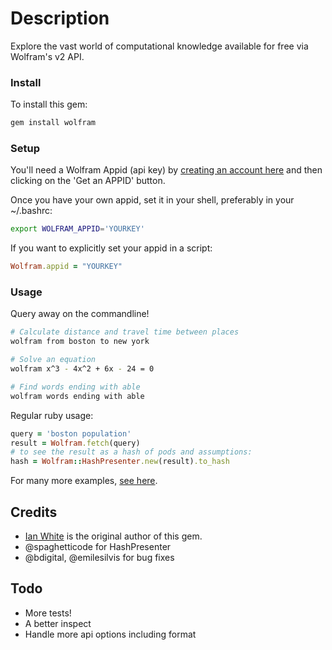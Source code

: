 Description
===========

Explore the vast world of computational knowledge available for free via Wolfram's v2 API.

### Install

To install this gem:

```bash
gem install wolfram
```

### Setup

You'll need a Wolfram Appid (api key) by [creating an account
here](http://developer.wolframalpha.com/portal/apisignup.html) and
then clicking on the 'Get an APPID' button.

Once you have your own appid, set it in your shell, preferably in your ~/.bashrc:

```bash
export WOLFRAM_APPID='YOURKEY'
```

If you want to explicitly set your appid in a script:

```ruby
Wolfram.appid = "YOURKEY"
```

### Usage

Query away on the commandline!

```bash
# Calculate distance and travel time between places
wolfram from boston to new york

# Solve an equation
wolfram x^3 - 4x^2 + 6x - 24 = 0

# Find words ending with able
wolfram words ending with able
```

Regular ruby usage:

```ruby
query = 'boston population'
result = Wolfram.fetch(query)
# to see the result as a hash of pods and assumptions:
hash = Wolfram::HashPresenter.new(result).to_hash
```

For many more examples, [see here](http://www.wolframalpha.com/examples/).

## Credits

* [Ian White](https://github.com/ianwhite) is the original author of this gem.
* @spaghetticode for HashPresenter
* @bdigital, @emilesilvis for bug fixes

## Todo

* More tests!
* A better inspect
* Handle more api options including format
